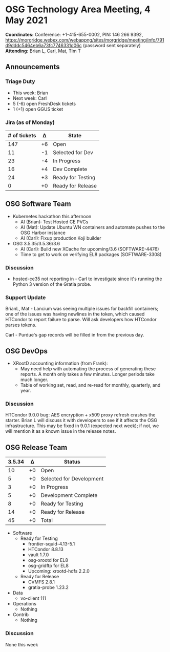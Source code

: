 # OSG Technology Area Meeting,  4 May 2021

**Coordinates:** Conference: +1-415-655-0002, PIN: 146 266 9392, <https://morgridge.webex.com/webappng/sites/morgridge/meeting/info/791d9dddc5464eb6a73fc7746331d06c> (password sent separately)  
**Attending:**  Brian L, Carl, Mat, Tim T


## Announcements


### Triage Duty

-   This week: Brian
-   Next week: Carl
-   5 (-6) open FreshDesk tickets
-   1 (+1) open GGUS ticket


### Jira (as of Monday)

| # of tickets | &Delta; | State             |
|------------ |------- |----------------- |
| 147          | +6      | Open              |
| 11           | -1      | Selected for Dev  |
| 23           | -4      | In Progress       |
| 16           | +4      | Dev Complete      |
| 24           | +3      | Ready for Testing |
| 0            | +0      | Ready for Release |


## OSG Software Team

-   Kubernetes hackathon this afternoon  
    -   AI (Brian): Test Hosted CE PVCs
    -   AI (Mat): Update Ubuntu WN containers and automate pushes to the OSG Harbor instance
    -   AI (Carl): Fixup production Koji builder
-   OSG 3.5.35/3.5.36/3.6  
    -   AI (Carl): Build new XCache for upcoming/3.6 (SOFTWARE-4476)
    -   Time to get to work on verifying EL8 packages (SOFTWARE-3308)


### Discussion

-   hosted-ce35 not reporting in - Carl to investigate since it's running the Python 3 version of the Gratia probe.


### Support Update

BrianL, Mat - Lancium was seeing multiple issues for backfill containers; one of the issues was having newlines in the token, which caused HTCondor to report failure to parse.
  Will ask developers how HTCondor parses tokens.

Carl - Purdue's gap records will be filled in from the previous day.

## OSG DevOps

-   XRootD accounting information (from Frank):  
    -   May need help with automating the process of generating these reports.  A month only takes a few minutes.  Longer periods take much longer.
    -   Table of working set, read, and re-read for monthly, quarterly, and year.


### Discussion

HTCondor 9.0.0 bug: AES encryption + x509 proxy refresh crashes the starter.
Brian L will discuss it with developers to see if it affects the OSG infrastructure.
This may be fixed in 9.0.1 (expected next week);
if not, we will mention it as a known issue in the release notes.


## OSG Release Team

| 3.5.34 | &Delta; | Status                   |
| ------ | ------- | ------------------------ |
| 10     | +0      | Open                     |
| 5      | +0      | Selected for Development |
| 3      | +0      | In Progress              |
| 5      | +0      | Development Complete     |
| 8      | +0      | Ready for Testing        |
| 14     | +0      | Ready for Release        |
| 45     | +0      | Total                    |

-   Software  
    -   Ready for Testing  
        -   frontier-squid-4.13-5.1
        -   HTCondor 8.8.13
        -   vault 1.7.0
        -   osg-xrootd for EL8
        -   osg-gridftp for EL8
        -   Upcoming: xrootd-hdfs 2.2.0
    -   Ready for Release  
        -   CVMFS 2.8.1
        -   gratia-probe 1.23.2
-   Data  
    -   vo-client 111
-   Operations  
    -   Nothing
-   Contrib  
    -   Nothing


### Discussion

None this week
